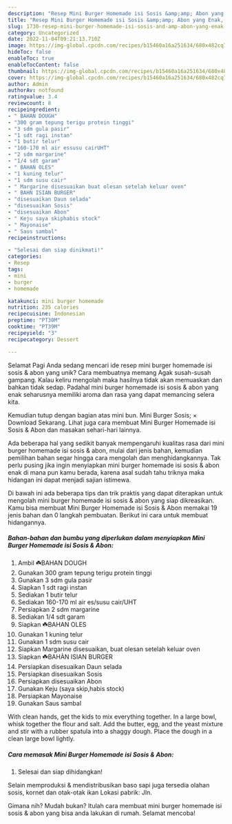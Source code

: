 ```yaml
---
description: "Resep Mini Burger Homemade isi Sosis &amp;amp; Abon yang Enak, Mantap"
title: "Resep Mini Burger Homemade isi Sosis &amp;amp; Abon yang Enak, Mantap"
slug: 1730-resep-mini-burger-homemade-isi-sosis-and-amp-abon-yang-enak-mantap
category: Uncategorized
date: 2022-11-04T09:21:13.710Z
image: https://img-global.cpcdn.com/recipes/b15460a16a251634/680x482cq70/mini-burger-homemade-isi-sosis-abon-foto-resep-utama.jpg
hideToc: false
enableToc: true
enableTocContent: false
thumbnail: https://img-global.cpcdn.com/recipes/b15460a16a251634/680x482cq70/mini-burger-homemade-isi-sosis-abon-foto-resep-utama.jpg
cover: https://img-global.cpcdn.com/recipes/b15460a16a251634/680x482cq70/mini-burger-homemade-isi-sosis-abon-foto-resep-utama.jpg
author: Admin
authorAv: notfound
ratingvalue: 3.4
reviewcount: 8
recipeingredient:
- " BAHAN DOUGH"
- "300 gram tepung terigu protein tinggi"
- "3 sdm gula pasir"
- "1 sdt ragi instan"
- "1 butir telur"
- "160-170 ml air essusu cairUHT"
- "2 sdm margarine"
- "1/4 sdt garam"
- " BAHAN OLES"
- "1 kuning telur"
- "1 sdm susu cair"
- " Margarine disesuaikan buat olesan setelah keluar oven"
- " BAHN ISIAN BURGER"
- "disesuaikan Daun selada"
- "disesuaikan Sosis"
- "disesuaikan Abon"
- " Keju saya skiphabis stock"
- " Mayonaise"
- " Saus sambal"
recipeinstructions:

- "Selesai dan siap dinikmati!"
categories:
- Resep
tags:
- mini
- burger
- homemade

katakunci: mini burger homemade 
nutrition: 235 calories
recipecuisine: Indonesian
preptime: "PT30M"
cooktime: "PT39M"
recipeyield: "3"
recipecategory: Dessert

---
```



Selamat Pagi Anda sedang mencari ide resep mini burger homemade isi sosis &amp; abon yang unik? Cara membuatnya memang Agak susah-susah gampang. Kalau keliru mengolah maka hasilnya tidak akan memuaskan dan bahkan tidak sedap. Padahal mini burger homemade isi sosis &amp; abon yang enak seharusnya memiliki aroma dan rasa yang dapat memancing selera kita.


Kemudian tutup dengan bagian atas mini bun. Mini Burger Sosis; × Download Sekarang. Lihat juga cara membuat Mini Burger Homemade isi Sosis &amp; Abon dan masakan sehari-hari lainnya.

Ada beberapa hal yang sedikit banyak mempengaruhi kualitas rasa dari mini burger homemade isi sosis &amp; abon, mulai dari jenis bahan, kemudian pemilihan bahan segar hingga cara mengolah dan menghidangkannya. Tak perlu pusing jika ingin menyiapkan mini burger homemade isi sosis &amp; abon enak di mana pun kamu berada, karena asal sudah tahu triknya maka hidangan ini dapat menjadi sajian istimewa.


Di bawah ini ada beberapa tips dan trik praktis yang dapat diterapkan untuk mengolah mini burger homemade isi sosis &amp; abon yang siap dikreasikan. Kamu bisa membuat Mini Burger Homemade isi Sosis &amp; Abon memakai 19 jenis bahan dan 0 langkah pembuatan. Berikut ini cara untuk membuat hidangannya.

<!--inarticleads1-->

##### Bahan-bahan dan bumbu yang diperlukan dalam menyiapkan Mini Burger Homemade isi Sosis &amp; Abon:

1. Ambil  ☘️BAHAN DOUGH
1. Gunakan 300 gram tepung terigu protein tinggi
1. Gunakan 3 sdm gula pasir
1. Siapkan 1 sdt ragi instan
1. Sediakan 1 butir telur
1. Sediakan 160-170 ml air es/susu cair/UHT
1. Persiapkan 2 sdm margarine
1. Sediakan 1/4 sdt garam
1. Siapkan  ☘️BAHAN OLES
1. Gunakan 1 kuning telur
1. Gunakan 1 sdm susu cair
1. Siapkan  Margarine disesuaikan, buat olesan setelah keluar oven
1. Siapkan  ☘️BAHÀN ISIAN BURGER
1. Persiapkan disesuaikan Daun selada
1. Persiapkan disesuaikan Sosis
1. Persiapkan disesuaikan Abon
1. Gunakan  Keju (saya skip,habis stock)
1. Persiapkan  Mayonaise
1. Gunakan  Saus sambal


With clean hands, get the kids to mix everything together. In a large bowl, whisk together the flour and salt. Add the butter, egg, and the yeast mixture and stir with a rubber spatula into a shaggy dough. Place the dough in a clean large bowl lightly. 

<!--inarticleads2-->

##### Cara memasak Mini Burger Homemade isi Sosis &amp; Abon:


1. Selesai dan siap dihidangkan!

Selain memproduksi &amp; mendistribusikan baso sapi juga tersedia olahan sosis, kornet dan otak-otak ikan Lokasi pabrik: Jln. 

Gimana nih? Mudah bukan? Itulah cara membuat mini burger homemade isi sosis &amp; abon yang bisa anda lakukan di rumah. Selamat mencoba!
